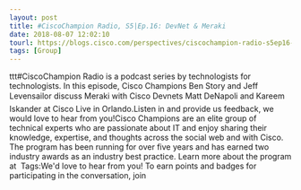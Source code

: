 ```yaml
---
layout: post
title: #CiscoChampion Radio, S5|Ep.16: DevNet & Meraki
date: 2018-08-07 12:02:10
tourl: https://blogs.cisco.com/perspectives/ciscochampion-radio-s5ep16-devnet-meraki
tags: [Group]
---
```

ttt#CiscoChampion Radio is a podcast series by technologists for technologists. In this episode, Cisco Champions Ben Story and Jeff Levensailor discuss Meraki with Cisco Devnets Matt DeNapoli and Kareem Iskander at Cisco Live in Orlando.Listen in and provide us feedback, we would love to hear from you!Cisco Champions are an elite group of technical experts who are passionate about IT and enjoy sharing their knowledge, expertise, and thoughts across the social web and with Cisco. The program has been running for over five years and has earned two industry awards as an industry best practice. Learn more about the program at  Tags:We'd love to hear from you! To earn points and badges for participating in the conversation, join 